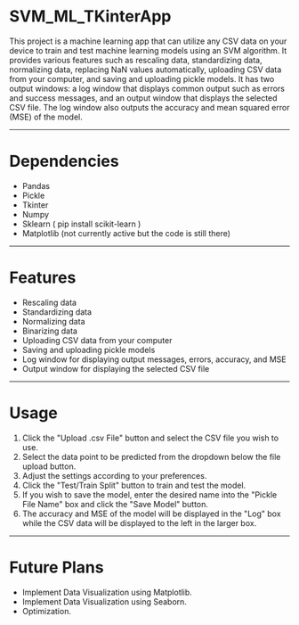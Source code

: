 # SVM_ML_TKinterApp
This project is a machine learning app that can utilize any CSV data on your device to train and test machine learning models using an SVM algorithm. It provides various features such as rescaling data, standardizing data, normalizing data, replacing NaN values automatically, uploading CSV data from your computer, and saving and uploading pickle models. It has two output windows: a log window that displays common output such as errors and success messages, and an output window that displays the selected CSV file. The log window also outputs the accuracy and mean squared error (MSE) of the model.

---

# Dependencies
* Pandas
* Pickle
* Tkinter
* Numpy
* Sklearn ( pip install scikit-learn )
* Matplotlib (not currently active but the code is still there)

---

# Features
* Rescaling data
* Standardizing data
* Normalizing data
* Binarizing data
* Uploading CSV data from your computer
* Saving and uploading pickle models
* Log window for displaying output messages, errors, accuracy, and MSE
* Output window for displaying the selected CSV file

---

# Usage 
1. Click the "Upload .csv File" button and select the CSV file you wish to use.
2. Select the data point to be predicted from the dropdown below the file upload button.
3. Adjust the settings according to your preferences.
4. Click the "Test/Train Split" button to train and test the model.
5. If you wish to save the model, enter the desired name into the "Pickle File Name" box and click the "Save Model" button.
6. The accuracy and MSE of the model will be displayed in the "Log" box while the CSV data will be displayed to the left in the larger box.

---
# Future Plans

* Implement Data Visualization using Matplotlib.
* Implement Data Visualization using Seaborn.
* Optimization.
